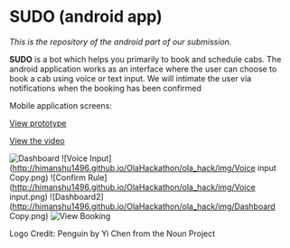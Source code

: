 # SUDO (android app)

_This is the repository of the android part of our submission._

**SUDO** is a bot which helps you primarily to book and schedule cabs.
The android application works as an interface where the user can choose to book a cab using voice or text input.
We will intimate the user via notifications when the booking has been confirmed

Mobile application screens:

[View prototype](https://marvelapp.com/79bhia)  

[View the video](https://youtu.be/noQZJM6b8o0)

![Dashboard](http://himanshu1496.github.io/OlaHackathon/ola_hack/img/Dashboard.png)
![Voice Input](http://himanshu1496.github.io/OlaHackathon/ola_hack/img/Voice input Copy.png)
![Confirm Rule](http://himanshu1496.github.io/OlaHackathon/ola_hack/img/Voice input.png)
![Dashboard2](http://himanshu1496.github.io/OlaHackathon/ola_hack/img/Dashboard Copy.png)
![View Booking](http://himanshu1496.github.io/OlaHackathon/ola_hack/img/Confirmed.png)

Logo Credit: Penguin by Yi Chen from the Noun Project
